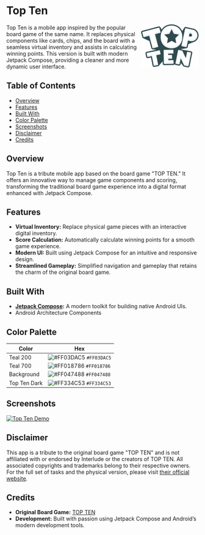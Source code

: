 # Top Ten

<div align="center">
  <img align="right" alt="Logo" width="30%" src="./app/src/main/res/drawable/topten_logo.png"/>
  <p align="left">
    Top Ten is a mobile app inspired by the popular board game of the same name. It replaces physical components like cards, chips, and the board with a seamless virtual inventory and assists in calculating winning points. This version is built with modern Jetpack Compose, providing a cleaner and more dynamic user interface.
  </p>
</div>

## Table of Contents
- [Overview](#overview)
- [Features](#features)
- [Built With](#built-with)
- [Color Palette](#color-palette)
- [Screenshots](#screenshots)
- [Disclaimer](#disclaimer)
- [Credits](#credits)

## Overview
Top Ten is a tribute mobile app based on the board game "TOP TEN." It offers an innovative way to manage game components and scoring, transforming the traditional board game experience into a digital format enhanced with Jetpack Compose.

## Features
- **Virtual Inventory:** Replace physical game pieces with an interactive digital inventory.
- **Score Calculation:** Automatically calculate winning points for a smooth game experience.
- **Modern UI:** Built using Jetpack Compose for an intuitive and responsive design.
- **Streamlined Gameplay:** Simplified navigation and gameplay that retains the charm of the original board game.

## Built With
- **[Jetpack Compose](https://developer.android.com/jetpack/compose):** A modern toolkit for building native Android UIs.
- Android Architecture Components

## Color Palette

| Color        | Hex                                                                    |
|--------------|------------------------------------------------------------------------|
| Teal 200     | ![#FF03DAC5](https://via.placeholder.com/10/0a192f?text=+) `#FF03DAC5` |
| Teal 700     | ![#FF018786](https://via.placeholder.com/10/0a192f?text=+) `#FF018786` |
| Background   | ![#FF047488](https://via.placeholder.com/10/303C55?text=+) `#FF047488` |
| Top Ten Dark | ![#FF334C53](https://via.placeholder.com/10/8892b0?text=+) `#FF334C53` |

## Screenshots

[![Top Ten Demo](https://i.postimg.cc/HkfY6WMV/tip-top-demo-transparrent.png)](https://postimg.cc/gxHbJWNW)

## Disclaimer
This app is a tribute to the original board game "TOP TEN" and is not affiliated with or endorsed by Interlude or the creators of TOP TEN. All associated copyrights and trademarks belong to their respective owners. For the full set of tasks and the physical version, please visit [their official website](https://www.cocktailgames.com/en/game/top-ten/).

## Credits
- **Original Board Game:** [TOP TEN](https://www.cocktailgames.com/en/game/top-ten/)
- **Development:** Built with passion using Jetpack Compose and Android’s modern development tools.
